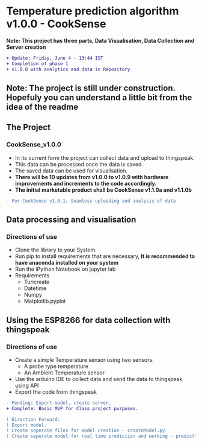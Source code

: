 # Temperature prediction algorithm v1.0.0 - CookSense
**Note: This project has three parts, Data Visualisation, Data Collection and Server creation**
```diff
+ Update: Friday, June 4 - 13:44 IST
+ Completion of phase 1
+ v1.0.0 with analytics and data in Repository
```
## **Note: The project is still under construction. Hopefuly you can understand a little bit from the idea of the readme**
## The Project
### CookSense_v1.0.0
- In its current form the project can collect data and upload to thingspeak.
- This data can be processed once the data is saved.
- The saved data can be used for visualisation.
- **There will be 10 updates from v1.0.0 to v1.0.9 with hardware improvements and increments to the code accordingly.**
- **The initial marketable product shall be CookSense v1.1.0a and v1.1.0b**
```diff
- For CookSense v1.0.1: Seamless uploading and analysis of data
```

## Data processing and visualisation
### Directions of use
- Clone the library to your System.
- Run pip to install requirements that are necessary, **It is recommended to have anaconda installed on your system**
- Run the iPython Notebook on jupyter lab
- Requirements
  - Turicreate
  - Datetime
  - Numpy
  - Matplotlib.pyplot

## Using the ESP8266 for data collection with thingspeak
### Directions of use
- Create a simple Temperature sensor using two sensors.
  - A probe type temperature
  - An Ambient Temperature sensor
- Use the arduino IDE to collect data and send the data to thingspeak using API
- Export the code from thingspeak

```diff
- Pending: Export model, create server.
+ Complete: Basic MVP for Class project purposes.

! Direction Forward:
! Export model.
! Create seperate files for model creation - createModel.py
! Create seperate model for real time prediction and working - predictTemp.py
```
